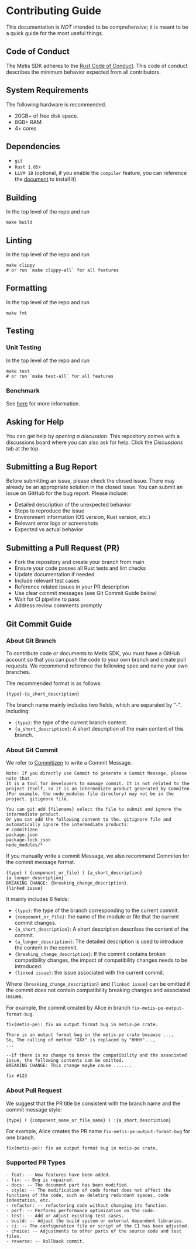 # Contributing Guide

This documentation is _NOT_ intended to be comprehensive; it is meant to be a quick guide for the most useful things.

## Code of Conduct

The Metis SDK adheres to the [Rust Code of Conduct](https://www.rust-lang.org/conduct.html). This code of conduct describes the minimum behavior expected from all contributors.

## System Requirements

The following hardware is recommended.

- 20GB+ of free disk space.
- 8GB+ RAM
- 4+ cores

## Dependencies

- `git`
- `Rust 1.85+`
- `LLVM 18` (optional, if you enable the `compiler` feature, you can reference the [document](../crates/vm/docs/dev.md) to install it)

## Building

In the top level of the repo and run

```shell
make build
```

## Linting

In the top level of the repo and run

```shell
make clippy
# or run `make clippy-all` for all features
```

## Formatting

In the top level of the repo and run

```shell
make fmt
```

## Testing

### Unit Testing

In the top level of the repo and run

```shell
make test
# or run `make test-all` for all features
```

### Benchmark

See [here](../crates/pe/benches/README.md) for more information.

## Asking for Help

You can get help by *opening a discussion*. This repository comes with a discussions board where you can also ask for help. Click the *Discussions* tab at the top.

## Submitting a Bug Report

Before submitting an issue, please check the closed issue. There may already be an appropriate solution in the closed issue. You can submit an issue on GitHub for the bug report. Please include:

- Detailed description of the unexpected behavior
- Steps to reproduce the issue
- Environment information (OS version, Rust version, etc.)
- Relevant error logs or screenshots
- Expected vs actual behavior

## Submitting a Pull Request (PR)

- Fork the repository and create your branch from main
- Ensure your code passes all Rust tests and lint checks
- Update documentation if needed
- Include relevant test cases
- Reference related issues in your PR description
- Use clear commit messages (see Git Commit Guide below)
- Wait for CI pipeline to pass
- Address review comments promptly

## Git Commit Guide

### About Git Branch

To contribute code or documents to Metis SDK, you must have a GitHub account so that you can push the code to your own branch and create pull requests. We recommend reference the following spec and name your own branches.

The recommended format is as follows:

```text
{type}-{a_short_description}
```

The branch name mainly includes two fields, which are separated by "-". Including:

- `{type}`: the type of the current branch content.
- `{a_short_description}`: A short description of the main content of this branch.

### About Git Commit

We refer to [Commitizen](https://github.com/commitizen/cz-cli) to write a Commit Message.

```text
Note: If you directly use Commit to generate a Commit Message, please note that
It is a tool for developers to manage commit. It is not related to the project itself, so it is an intermediate product generated by Commiten
(For example, the node_modules file directory) may not be in the project. gitignore file.

You can git add {filename} select the file to submit and ignore the intermediate product.
Or you can add the following content to the. gitignore file and automatically ignore the intermediate products:
# commitizen
package.json
package-lock.json
node_modules/*
```

If you manually write a commit Message, we also recommend Commiten for the commit message format.

```text
{type} ( {component_or_file} ) {a_short_description}
{a_longer_description}
BREAKING CHANGE: {breaking_change_description}.
{linked issue}
```

It mainly includes 6 fields:

- `{type}`: the type of the branch corresponding to the current commit.
- `{component_or_file}`: the name of the module or file that the current commit changes.
- `{a_short_description}`: A short description describes the content of the commit.
- `{a_longer_description}`: The detailed description is used to introduce the content in the commit.
- `{breaking_change_description}`: If the commit contains broken compatibility changes, the impact of compatibility changes needs to be introduced.
- `{linked issue}`: the issue associated with the current commit.

Where `{breaking_change_description}` and `{linked issue}` can be omitted if the commit does not contain compatibility breaking changes and associated issues.

For example, the commit created by Alice in branch `fix-metis-pe-output-format-bug`.

```text
fix(metis-pe): fix an output format bug in metis-pe crate.

There is an output format bug in the metis-pe crate because ...,
So, The calling of method "XXX" is replaced by "HHHH"...,
...

--If there is no change to break the compatibility and the associated issue, the following contents can be omitted.
BREAKING CHANGE: This change maybe cause .......

fix #123
```

### About Pull Request

We suggest that the PR title be consistent with the branch name and the commit message style:

```text
{type} ( {component_name_or_file_name} ) :{a_short_description}
```

For example, Alice creates the PR name `fix-metis-pe-output-format-bug` for one branch.

```text
fix(metis-pe): fix an output format bug in metis-pe crate.
```

### Supported PR Types

```text
- feat: -- New features have been added.
- fix: -- Bug is repaired.
- docs: -- The document part has been modified.
- style: -- The modification of code format does not affect the functions of the code, such as deleting redundant spaces, code indentation, etc.
- refactor: -- refactoring code without changing its function.
- perf: -- Performs performance optimization on the code.
- test: -- Add or adjust existing test cases.
- build: -- Adjust the build system or external dependent libraries.
- ci: -- The configuration file or script of the CI has been adjusted.
- choice: -- Adjustments to other parts of the source code and test files.
- reverse: -- Rollback commit.
```
